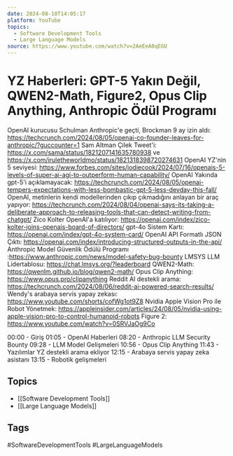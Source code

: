 ```yaml
---
date: 2024-08-10T14:05:17
platform: YouTube
topics:
  - Software Development Tools
  - Large Language Models
source: https://www.youtube.com/watch?v=2AeEeA8qEGU
---
```

# YZ Haberleri: GPT-5 Yakın Değil, QWEN2-Math, Figure2, Opus Clip Anything, Anthropic Ödül Programı

OpenAI kurucusu Schulman Anthropic'e geçti, Brockman 9 ay izin aldı: https://techcrunch.com/2024/08/05/openai-co-founder-leaves-for-anthropic/?guccounter=1
Sam Altman Çilek Tweet'i: https://x.com/sama/status/1821207141635780938
ve https://x.com/iruletheworldmo/status/1821318398720274631
OpenAI YZ'nin 5 seviyesi: https://www.forbes.com/sites/jodiecook/2024/07/16/openais-5-levels-of-super-ai-agi-to-outperform-human-capability/
OpenAI Yakında gpt-5'i açıklamayacak: https://techcrunch.com/2024/08/05/openai-tempers-expectations-with-less-bombastic-gpt-5-less-devday-this-fall/
OpenAI, metinlerin kendi modellerinden çıkıp çıkmadığını anlayan bir araç yapıyor: https://techcrunch.com/2024/08/04/openai-says-its-taking-a-deliberate-approach-to-releasing-tools-that-can-detect-writing-from-chatgpt/
Zico Kolter OpenAI'a katılıyor: https://openai.com/index/zico-kolter-joins-openais-board-of-directors/
gpt-4o Sistem Kartı: https://openai.com/index/gpt-4o-system-card/
OpenAI API Formatlı JSON Çıktı: https://openai.com/index/introducing-structured-outputs-in-the-api/
Anthropic Model Güvenlik Ödülü Programı :https://www.anthropic.com/news/model-safety-bug-bounty
LMSYS LLM Lidertablosu: https://chat.lmsys.org/?leaderboard
QWEN2-Math: https://qwenlm.github.io/blog/qwen2-math/
Opus Clip Anything: https://www.opus.pro/clipanything
Reddit AI destekli arama: https://techcrunch.com/2024/08/06/reddit-ai-powered-search-results/
Wendy's arabaya servis yapay zekası: https://www.youtube.com/shorts/cofWg1ot9Z8
Nvidia Apple Vision Pro ile Robot Yönetmek: https://appleinsider.com/articles/24/08/05/nvidia-using-apple-vision-pro-to-control-humanoid-robots
Figure 2: https://www.youtube.com/watch?v=0SRVJaOg9Co

00:00 - Giriş
01:05 - OpenAI Haberleri
08:20 - Anthropic LLM Security Bounty
09:28 -  LLM Model Gelişmeleri
10:56 - Opus Clip Anything
11:43 -  Yazılımlar YZ destekli arama ekliyor
12:15 - Arabaya servis yapay zeka asistanı
13:15 -  Robotik gelişmeleri

## Topics
- [[Software Development Tools]]
- [[Large Language Models]]

## Tags
#SoftwareDevelopmentTools #LargeLanguageModels